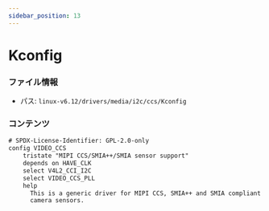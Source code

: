 ```yaml
---
sidebar_position: 13
---
```

# Kconfig

### ファイル情報

- パス: `linux-v6.12/drivers/media/i2c/ccs/Kconfig`

### コンテンツ

```txt
# SPDX-License-Identifier: GPL-2.0-only
config VIDEO_CCS
	tristate "MIPI CCS/SMIA++/SMIA sensor support"
	depends on HAVE_CLK
	select V4L2_CCI_I2C
	select VIDEO_CCS_PLL
	help
	  This is a generic driver for MIPI CCS, SMIA++ and SMIA compliant
	  camera sensors.

```
